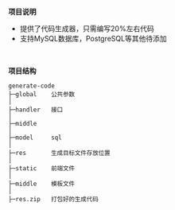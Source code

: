 **项目说明** 
- 提供了代码生成器，只需编写20%左右代码
- 支持MySQL数据库，PostgreSQL等其他待添加
<br>


**项目结构** 
```
generate-code
├─global    公共参数
│ 
├─handler   接口
│ 
├─middle
│ 
├─model     sql    
│ 
├─res       生成目标文件存放位置    
│ 
├─static    前端文件    
│ 
├─middle    模板文件
│ 
├─res.zip   打包好的生成代码    

```